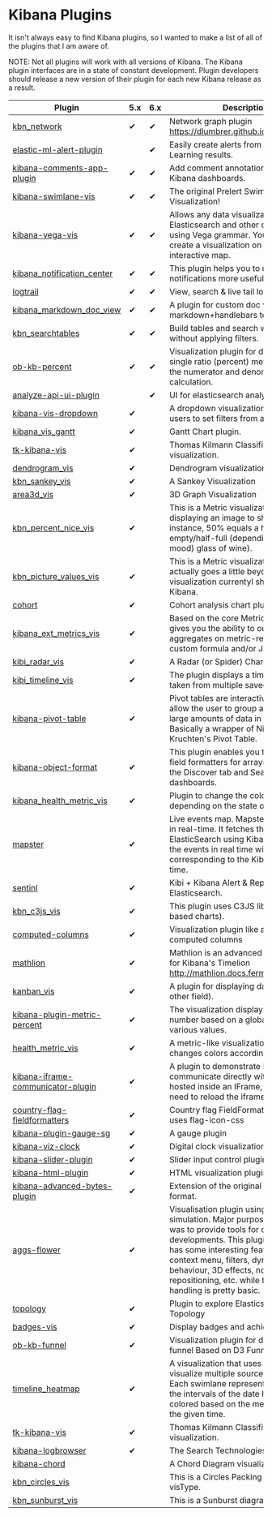 # Kibana Plugins

It isn't always easy to find Kibana plugins, so I wanted to make a list of all of the plugins that I am aware of.

NOTE: Not all plugins will work with all versions of Kibana. The Kibana plugin interfaces are in a state of constant development. Plugin developers should release a new version of their plugin for each new Kibana release as a result.

| Plugin | 5.x | 6.x | Description |
| --- | --- | --- | --- |
| [kbn_network](https://github.com/dlumbrer/kbn_network) | &#10004; | &#10004; | Network graph plugin https://dlumbrer.github.io/kbn_network/ |
| [elastic-ml-alert-plugin](https://github.com/serive/elastic-ml-alert-plugin) |  | &#10004; | Easily create alerts from Machine Learning results. |
| [kibana-comments-app-plugin](https://github.com/gwintzer/kibana-comments-app-plugin) | &#10004; | &#10004; | Add comment annotations to your Kibana dashboards. |
| [kibana-swimlane-vis](https://github.com/prelert/kibana-swimlane-vis) | &#10004; | &#10004; | The original Prelert Swimlane Visualization! |
| [kibana-vega-vis](https://github.com/nyurik/kibana-vega-vis) | &#10004; | &#10004; | Allows any data visualizations from Elasticsearch and other data sources using Vega grammar. You can even create a visualization on top of an interactive map. |
| [kibana_notification_center](https://github.com/sw-jung/kibana_notification_center) | &#10004; | &#10004; | This plugin helps you to use Kibana's notifications more usefully. |
| [logtrail](https://github.com/sivasamyk/logtrail) | &#10004; | &#10004; | View, search & live tail log events |
| [kibana_markdown_doc_view](https://github.com/sw-jung/kibana_markdown_doc_view) | &#10004; | &#10004; | A plugin for custom doc view using markdown+handlebars template. |
| [kbn_searchtables](https://github.com/dlumbrer/kbn_searchtables) | &#10004; | &#10004; | Build tables and search with an input without applying filters. |
| [ob-kb-percent](https://github.com/outbrain/ob-kb-percent) | &#10004; | &#10004; | Visualization plugin for displaying a single ratio (percent) metric. Customize the numerator and denominator of the calculation. |
| [analyze-api-ui-plugin](https://github.com/johtani/analyze-api-ui-plugin) |  | &#10004; | UI for elasticsearch analyze API |
| [kibana-vis-dropdown](https://github.com/robcowart/kibana-vis-dropdown) | &#10004; |  | A dropdown visualization which allows users to set filters from a list of values. |
| [kibana_vis_gantt](https://github.com/sasauz/kibana_vis_gantt) | &#10004; |  | Gantt Chart plugin. |
| [tk-kibana-vis](https://github.com/e-ucm/tk-kibana-vis) | &#10004; |  | Thomas Kilmann Classification visualization. |
| [dendrogram_vis](https://github.com/JuanCarniglia/dendrogram_vis) | &#10004; |  | Dendrogram visualization plugin |
| [kbn_sankey_vis](https://github.com/JuanCarniglia/kbn_sankey_vis) | &#10004; |  | A Sankey Visualization |
| [area3d_vis](https://github.com/JuanCarniglia/area3d_vis) | &#10004; |  | 3D Graph Visualization |
| [kbn_percent_nice_vis](https://github.com/JuanCarniglia/kbn_percent_nice_vis) | &#10004; |  | This is a Metric visualization that allows displaying an image to show the % (For instance, 50% equals a half-empty/half-full (depending on your mood) glass of wine). |
| [kbn_picture_values_vis](https://github.com/JuanCarniglia/kbn_picture_values_vis) | &#10004; |  | This is a Metric visualization that actually goes a little beyond the metric visualization currentyl shipped with Kibana. |
| [cohort](https://github.com/elo7/cohort) | &#10004; |  | Cohort analysis chart plugin |
| [kibana_ext_metrics_vis](https://github.com/ommsolutions/kibana_ext_metrics_vis) | &#10004; |  | Based on the core Metric-Plugin but gives you the ability to output custom aggregates on metric-results by using custom formula and/or JavaScript. |
| [kibi_radar_vis](https://github.com/sirensolutions/kibi_radar_vis) | &#10004; |  | A Radar (or Spider) Chart plugin. |
| [kibi_timeline_vis](https://github.com/sirensolutions/kibi_timeline_vis) | &#10004; |  | The plugin displays a timeline of events taken from multiple saved searches. |
| [kibana-pivot-table](https://github.com/datavoyagerhk/kibana-pivot-table) | &#10004; |  | Pivot tables are interactive tables that allow the user to group and summarize large amounts of data in a concise. Basically a wrapper of Nicolas Kruchten's Pivot Table. |
| [kibana-object-format](https://github.com/istresearch/kibana-object-format) | &#10004; |  | This plugin enables you to configure field formatters for arrays of objects in the Discover tab and Search tables in dashboards. |
| [kibana_health_metric_vis](https://github.com/clamarque/kibana_health_metric_vis) | &#10004; |  | Plugin to change the color of the metric depending on the state of health. |
| [mapster](https://github.com/elastickent/mapster/network) | &#10004; |  | Live events map. Mapster is not truely in real-time. It fetches the events from ElasticSearch using Kibana and replays the events in real time with a lag corresponding to the Kibana refresh time. |
| [sentinl](https://github.com/sirensolutions/sentinl) | &#10004; |  | Kibi + Kibana Alert & Report App for Elasticsearch. |
| [kbn_c3js_vis](https://github.com/mstoyano/kbn_c3js_vis) | &#10004; |  | This plugin uses C3JS library (D3-based charts). |
| [computed-columns](https://github.com/seadiaz/computed-columns) | &#10004; |  | Visualization plugin like a table but with computed columns |
| [mathlion](https://github.com/fermiumlabs/mathlion) | &#10004; |  | Mathlion is an advanced math plugin for Kibana's Timelion http://mathlion.docs.fermiumlabs.com |
| [kanban_vis](https://github.com/Echolee-L/kanban_vis) | &#10004; |  | A plugin for displaying data by status(or other field). |
| [kibana-plugin-metric-percent](https://github.com/amannocci/kibana-plugin-metric-percent) | &#10004; |  | The visualization displays a percent number based on a global number and various values. |
| [health_metric_vis](https://github.com/DeanF/health_metric_vis) | &#10004; |  | A metric-like visualization, that changes colors according to numbers. |
| [kibana-iframe-communicator-plugin](https://github.com/bondib/kibana-iframe-communicator-plugin) | &#10004; |  | A plugin to demonstrate how one can communicate directly with Kibana hosted inside an IFrame, without the need to reload the iframe. |
| [country-flag-fieldformatters](https://github.com/nabilbendafi/country-flag-fieldformatters) | &#10004; |  | Country flag FieldFormat plugin which uses flag-icon-css |
| [kibana-plugin-gauge-sg](https://github.com/sbeyn/kibana-plugin-gauge-sg) | &#10004; |  |A gauge plugin |
| [kibana-viz-clock](https://github.com/MichalHecko/kibana-viz-clock) | &#10004; |  | Digital clock visualization plugin |
| [kibana-slider-plugin](https://github.com/raystorm-place/kibana-slider-plugin) | &#10004; |  | Slider input control plugin |
| [kibana-html-plugin](https://github.com/raystorm-place/kibana-html-plugin) | &#10004; |  | HTML visualization plugin |
| [kibana-advanced-bytes-plugin](https://github.com/MaxxtonGroup/kibana-advanced-bytes-plugin) | &#10004; |  | Extension of the original bytes field format. |
| [aggs-flower](https://github.com/commsart/aggs-flower) | &#10004; |  | Visualisation plugin using d3 forced simulation. Major purpose of this plugin was to provide tools for other plugin developments. This plugin therefore has some interesting features like context menu, filters, dynamic d3 behaviour, 3D effects, node repositioning, etc. while the query handling is pretty basic. |
| [topology](https://github.com/bahaaldine/topology) | &#10004; |  | Plugin to explore Elasticsearch Topology |
| [badges-vis](https://github.com/e-ucm/badges-vis) | &#10004; |  | Display badges and achievements. |
| [ob-kb-funnel](https://github.com/outbrain/ob-kb-funnel) | &#10004; |  | Visualization plugin for displaying a funnel Based on D3 Funnel lib |
| [timeline_heatmap](https://github.com/JacobBrandt/timeline_heatmap) | &#10004; |  | A visualization that uses swimlanes to visualize multiple sources over time. Each swimlane represents a source and the intervals of the date histogram are colored based on the metric defined at the given time. |
| [tk-kibana-vis](https://github.com/e-ucm/tk-kibana-vis) | &#10004; |  | Thomas Kilmann Classification visualization. |
| [kibana-logbrowser](https://github.com/searchtechnologies/kibana-logbrowser) | &#10004; |  | The Search Technologies Log Browser |
| [kibana-chord](https://github.com/datavis-tech/kibana-chord) |  |  | A Chord Diagram visualization |
| [kbn_circles_vis](https://github.com/JuanCarniglia/kbn_circles_vis) |  |  | This is a Circles Packing diagram visType. |
| [kbn_sunburst_vis](https://github.com/JuanCarniglia/kbn_sunburst_vis) |  |  | This is a Sunburst diagram visType |
